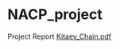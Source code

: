 # NACP_project
Project Report
[Kitaev_Chain.pdf](https://github.com/user-attachments/files/17533000/Kitaev_Chain.pdf)
